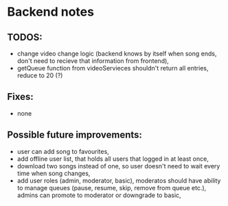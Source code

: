 # Backend notes
## TODOS:
 - change video change logic (backend knows by itself when song ends, don't need to recieve that information from frontend),
 - getQueue function from videoServieces shouldn't return all entries, reduce to 20 (?)

## Fixes:
 - none

## Possible future improvements:
 - user can add song to favourites,
 - add offline user list, that holds all users that logged in at least once,
 - download two songs instead of one, so user doesn't need to wait every time when song changes,
 - add user roles (admin, moderator, basic), moderatos should have ability to manage queues (pause, resume, skip, remove from queue etc.), admins can promote to moderator or downgrade to basic,